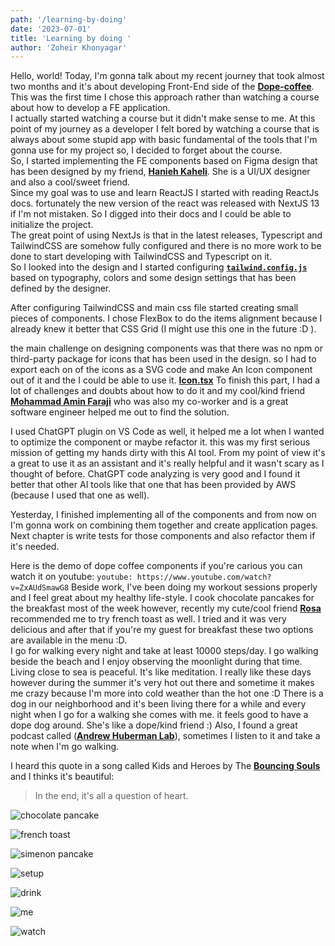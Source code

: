 ```yaml
---
path: '/learning-by-doing'
date: '2023-07-01'
title: 'Learning by doing '
author: 'Zoheir Khonyagar'
---
```


Hello, world!
Today, I'm gonna talk about my recent journey that took almost two months and it's about developing Front-End side of the **[Dope-coffee](https://github.com/wave-coding/dope-coffee)**.<br />
This was the first time I chose this approach rather than watching a course about how to develop a FE application.<br />
I actually started watching a course but it didn't make sense to me. At this point of my journey as a developer I felt bored by watching a course that is always about some stupid app with basic fundamental of the tools that I'm gonna use for my project so, I decided to forget about the course.<br />
So, I started implementing the FE components based on Figma design that has been designed by my friend, **[Hanieh Kaheli](https://haniehkaheli.com)**. She is a UI/UX designer and also a cool/sweet friend.<br />
Since my goal was to use and learn ReactJS I started with reading ReactJs docs. fortunately the new version of the react was released with NextJS 13 if I'm not mistaken. So I digged into their docs and I could be able to initialize the project.<br />
The great point of using NextJs is that in the latest releases, Typescript and TailwindCSS are somehow fully configured and there is no more work to be done to start developing with TailwindCSS and Typescript on it.<br />
So I looked into the design and I started configuring **[`tailwind.config.js`](https://github.com/wave-coding/dope-coffee/blob/main/tailwind.config.js)** based on typography, colors and some design settings that has been defined by the designer.

After configuring TailwindCSS and main css file started creating small pieces of components. I chose FlexBox to do the items alignment because I already knew it better that CSS Grid (I might use this one in the future :D ).

the main challenge on designing components was that there was no npm or third-party package for icons that has been used in the design. so I had to export each on of the icons as a SVG code and make An Icon component out of it and the I could be able to use it. **[Icon.tsx](https://github.com/wave-coding/dope-coffee/blob/main/components/Icon/index.tsx)**
To finish this part, I had a lot of challenges and doubts about how to do it and my cool/kind friend **[Mohammad Amin Faraji](https://github.com/itsaminfaraji)** who was also my co-worker and is a great software engineer helped me out to find the solution.

I used ChatGPT plugin on VS Code as well, it helped me a lot when I wanted to optimize the component or maybe refactor it. this was my first serious mission of getting my hands dirty with this AI tool. From my point of view it's a great to use it as an assistant and it's really helpful and it wasn't scary as I thought of before. ChatGPT code analyzing is very good and I found it better that other AI tools like that one that has been provided by AWS (because I used that one as well).

Yesterday, I finished implementing all of the components and from now on I'm gonna work on combining them together and create application pages. Next chapter is write tests for those components and also refactor them if it's needed.

Here is the demo of dope coffee components if you're carious you can watch it on youtube:
`youtube: https://www.youtube.com/watch?v=ZxAUdSmawG8`
Beside work, I've been doing my workout sessions properly and I feel great about my healthy life-style. 
I cook chocolate pancakes for the breakfast most of the week however, recently my cute/cool friend **[Rosa](#)** recommended me to try french toast as well. I tried and it was very delicious and after that if you're my guest for breakfast these two options are available in the menu :D. <br />
I go for walking every night and take at least 10000 steps/day. I go walking beside the beach and I enjoy observing the moonlight during that time.<br />
Living close to sea is peaceful. It's like meditation. I really like these days however during the summer it's very hot out there and sometime it makes me crazy because I'm more into cold weather than the hot one :D
There is a dog in our neighborhood and it's been living there for a while and every night when I go for a walking she comes with me. it feels good to have a dope dog around.
She's like a dope/kind friend :)
Also, I found a great podcast called (**[Andrew Huberman Lab](https://www.youtube.com/@hubermanlab)**), sometimes I listen to it and take a note when I'm go walking.

I heard this quote in a song called Kids and Heroes by The **[Bouncing Souls](https://en.wikipedia.org/wiki/The_Bouncing_Souls)** and I thinks it's beautiful: 
> In the end, it's all a question of heart.

![chocolate pancake](./ch-pancake.jpg)

![french toast](./french-toast.jpg)

![simenon pancake](./s-pancake.jpg)

![setup](./setup.jpg)

![drink](./drink.jpg)

![me](./me.jpg)

![watch](./watch.jpg)
